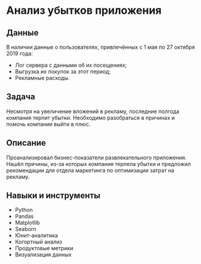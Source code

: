 # Анализ убытков приложения

## Данные
В наличии данные о пользователях, привлечённых с 1 мая по 27 октября 2019 года:
- Лог сервера с данными об их посещениях;
- Выгрузка их покупок за этот период;
- Рекламные расходы.
  

## Задача
Несмотря на увеличение вложений в рекламу, последние полгода компания терпит убытки. Необходимо разобраться в причинах и помочь компании выйти в плюс.


## Описание
Проанализировал бизнес-показатели развлекательного приложения. Нашёл причины, из-за которых компания терпела убытки и предложил рекомендации для отдела маркетинга по оптимизации затрат на рекламу.


## Навыки и инструменты
- Python
- Pandas
- Matplotlib
- Seaborn
- Юнит-аналитика
- Когортный анализ
- Продуктовые метрики
- Визуализация данных
